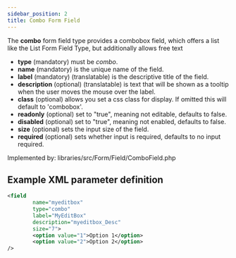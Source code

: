 ```yaml
---
sidebar_position: 2
title: Combo Form Field
---
```


The **combo** form field type provides a combobox field, which offers a list like the List Form Field Type, but additionally allows free text

- **type** (mandatory) must be *combo*.
- **name** (mandatory) is the unique name of the field.
- **label** (mandatory) (translatable) is the descriptive title of the field.
- **description** (optional) (translatable) is text that will be shown as a tooltip when the user moves the mouse over the label.
- **class** (optional) allows you set a css class for display. If omitted this will default to 'combobox'.
- **readonly** (optional) set to "true", meaning not editable, defaults to false.
- **disabled** (optional) set to "true", meaning not enabled, defaults to false.
- **size** (optional) sets the input size of the field.
- **required** (optional) sets whether input is required, defaults to no input required.

Implemented by: libraries/src/Form/Field/ComboField.php

## Example XML parameter definition

```xml
<field
        name="myeditbox" 
        type="combo" 
        label="MyEditBox" 
        description="myeditbox_Desc" 
        size="7">
        <option value="1">Option 1</option>
        <option value="2">Option 2</option>
/>
```
